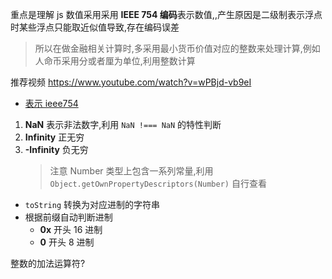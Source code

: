 
重点是理解 js 数值采用采用 **IEEE 754 编码**表示数值,,产生原因是二级制表示浮点时某些浮点只能取近似值导致,存在编码误差

> 所以在做金融相关计算时,多采用最小货币价值对应的整数来处理计算,例如人命币采用分或者厘为单位,利用整数计算

推荐视频 <https://www.youtube.com/watch?v=wPBjd-vb9eI>

-   [表示 ieee754](https://www.youtube.com/watch?v=8afbTaA-gOQ)



1. **NaN** 表示非法数字,利用 `NaN !=== NaN` 的特性判断
2. **Infinity** 正无穷
3. **-Infinity** 负无穷
    > 注意 Number 类型上包含一系列常量,利用`Object.getOwnPropertyDescriptors(Number)` 自行查看


-   `toString` 转换为对应进制的字符串
-   根据前缀自动判断进制
    -   **0x** 开头 16 进制
    -   **0** 开头 8 进制


整数的加法运算符?

